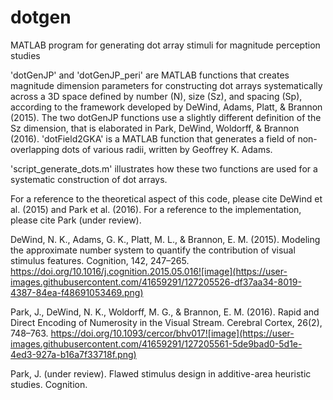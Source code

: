 # dotgen
MATLAB program for generating dot array stimuli for magnitude perception studies

'dotGenJP' and 'dotGenJP_peri' are MATLAB functions that creates magnitude dimension parameters for constructing dot arrays systematically across a 3D space defined by number (N), size (Sz), and spacing (Sp), according to the framework developed by DeWind, Adams, Platt, & Brannon (2015). The two dotGenJP functions use a slightly different definition of the Sz dimension, that is elaborated in Park, DeWind, Woldorff, & Brannon (2016). 
'dotField2GKA' is a MATLAB function that generates a field of non-overlapping dots of various radii, written by Geoffrey K. Adams. 

'script_generate_dots.m' illustrates how these two functions are used for a systematic construction of dot arrays. 

For a reference to the theoretical aspect of this code, please cite DeWind et al. (2015) and Park et al. (2016). For a reference to the implementation, please cite Park (under review). 

DeWind, N. K., Adams, G. K., Platt, M. L., & Brannon, E. M. (2015). Modeling the approximate number system to quantify the contribution of visual stimulus features. Cognition, 142, 247–265. https://doi.org/10.1016/j.cognition.2015.05.016![image](https://user-images.githubusercontent.com/41659291/127205526-df37aa34-8019-4387-84ea-f48691053469.png)

Park, J., DeWind, N. K., Woldorff, M. G., & Brannon, E. M. (2016). Rapid and Direct Encoding of Numerosity in the Visual Stream. Cerebral Cortex, 26(2), 748–763. https://doi.org/10.1093/cercor/bhv017![image](https://user-images.githubusercontent.com/41659291/127205561-5de9bad0-5d1e-4ed3-927a-b16a7f33718f.png)

Park, J. (under review). Flawed stimulus design in additive-area heuristic studies. Cognition. 
